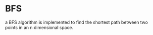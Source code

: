 # BFS
a BFS algorithm is implemented to find the shortest path between two points in an n dimensional space.
